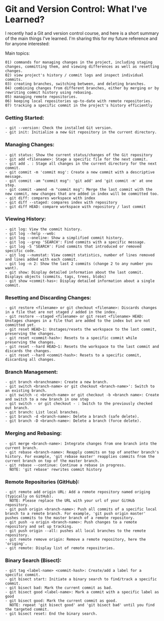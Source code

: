 # Git and Version Control: What I've Learned?

I recently had a Git and version control course, and here is a short summary of the main things I've learned.
I'm sharing this for my future reference and for anyone interested:

Main topics:

    01) commands for managing changes in the project, including staging changes, committing them, and viewing differences as well as resetting changes.
    02) view project's history / commit logs and inspect individual commits.
    03) creating branches, switching between, and deleting branches.
    04) combining changes from different branches, either by merging or by rewriting commit history using rebasing.
    05) managing remote repositories.
    06) keeping local repositories up-to-date with remote repositories.
    07) tracking a specific commit in the project's history efficiently

### Getting Started:
    - git --version: Check the installed Git version.
    - git init: Initialize a new Git repository in the current directory.

### Managing Changes:
    - git status: Show the current status/changes of the Git repository
    - git add <filenaame>: Stage a specific file for the next commit.
    - git add . : Stage all changes in the current directory for the next commit.
    - git commit -m 'commit msg': Create a new commit with a descriptive message.
    - git commit -am "commit msg": 'git add' and 'git commit -m' at one step.
    - git commit -amend -m "commit msg": Merge the last commit with the new commit, new changes that are added in index will be committed too.
    - git diff: compares workspace with index
    - git diff --staged: compares index with repository
    - git diff HEAD: compare workspace with repository / last commit

### Viewing History:
    - git log: View the commit history.
    - git log --help --web:
    - git log --oneline: Show a simplified commit history.
    - git log --grep 'SEARCH': Find commits with a specific message.
    - git log -S 'SEARCH': Find commits that introduced or removed specific code.
    - git log --numstat: View commit statistics, number of lines removed and lines added with each commit.
    - git log -n 2: Show the last 2 commits (change 2 to any number you want).
    - git show: Display detailed information about the last commit. Displays objects (commits, tags, trees, blobs)
    - git show <commit-has>: Display detailed information about a single commit.

### Resetting and Discarding Changes:
    - git restore <filename> or git checkout <filename>: Discards changes in a file that are not staged / added in the index.
    - git restore --staged <filename> or git reset <filename> HEAD: Unstages changes in a file that are added to the index but are not committed yet.
    - git reset HEAD~1: Unstages/resets the workspace to the last commit, preserving the changes.
    - git reset <commit-hash>: Resets to a specific commit while preserving the changes.
    - git reset --hard HEAD~1: Resets the workspace to the last commit and discards the changes.
    - git reset --hard <commit-hash>: Resets to a specific commit, discarding all changes.

### Branch Management:
    - git branch <branchname>: Create a new branch.
    - git switch <branch-name> or git checkout <branch-name>': Switch to an existing branch.
    - git switch -c <branch-name> or git checkout -b <branch name>: Create and switch to a new branch in one step
    - git switch - or git checkout - : Switch to the previously checked out branch.
    - git branch: List local branches.
    - git branch -d <branch-name>: Delete a branch (safe delete).
    - git branch -D <branch-name>: Delete a branch (force delete).

### Merging and Rebasing:
    - git merge <branch-name>: Integrate changes from one branch into the current branch.
    - git rebase <branch-name>: Reapply commits on top of another branch's history. For example, 'git rebase master' reapplies commits from the current branch on top of the master branch.
    - git rebase --continue: Continue a rebase in progress.
      NOTE: 'git rebase' rewrites commit history

### Remote Repositories (GitHub):
    - git remote add origin URL: Add a remote repository named origing (typically on GitHub). 
      NOTE: Please replace the URL with your url of your GitHub repository.
    - git push origin <branch-name>: Push all commits of a specific local branch to a remote branch. For example, 'git push origin master' pushes commits to the master branch of a remote repository.
    - git push -u origin <branch-name>: Push changes to a remote repository and set up tracking.
    - git push origin --all: pushes all local branches to the remote repository.
    - git remote remove origin: Remove a remote repository, here the 'origing'.
    - git remote: Display list of remote repositories.

### Binary Search (Bisect):
    - git tag <label-name> <commit-hash>: Create/add a label for a specific commit.
    - git bisect start: Initiate a binary search to find/track a specific commit.
    - git bisect bad: Mark the current commit as bad.
    - git bisect good <label-name>: Mark a commit with a specific label as good
    - git bisect good: Mark the current commit as good.
      NOTE: repeat 'git bisect good' and 'git bisect bad' until you find the targeted commit.
    - git bisect reset: End the binary search.
